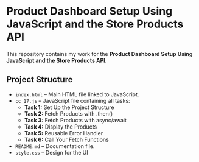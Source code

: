 # Product Dashboard Setup Using JavaScript and the Store Products API

This repository contains my work for the **Product Dashboard Setup Using JavaScript and the Store Products API**.

## Project Structure
- `index.html` – Main HTML file linked to JavaScript.
- `cc_17.js` – JavaScript file containing all tasks:
  - **Task 1:** Set Up the Project Structure  
  - **Task 2:** Fetch Products with .then() 
  - **Task 3:** Fetch Products with async/await 
  - **Task 4:** Display the Products
  - **Task 5:** Reusable Error Handler
  - **Task 6:** Call Your Fetch Functions
- `README.md` – Documentation file.
- `style.css` – Design for the UI
